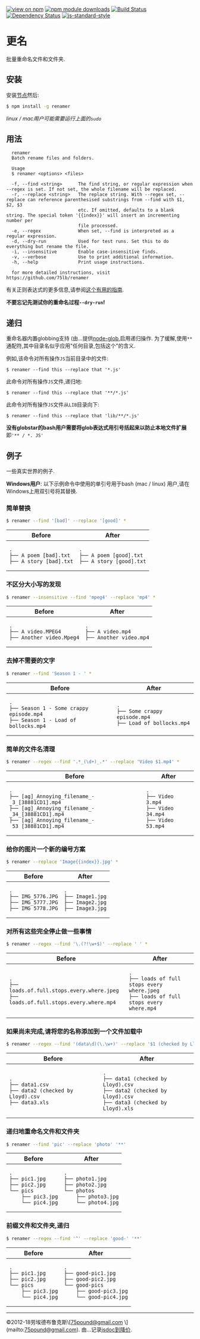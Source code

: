 
[![view on npm](http://img.shields.io/npm/v/renamer.svg)](https://www.npmjs.org/package/renamer)
[![npm module downloads](http://img.shields.io/npm/dt/renamer.svg)](https://www.npmjs.org/package/renamer)
[![Build Status](https://travis-ci.org/75lb/renamer.svg)](https://travis-ci.org/75lb/renamer)
[![Dependency Status](https://david-dm.org/75lb/renamer.svg)](https://david-dm.org/75lb/renamer)
[![js-standard-style](https://img.shields.io/badge/code%20style-standard-brightgreen.svg)](https://github.com/feross/standard)

# 更名

批量重命名文件和文件夹. 

## 安装

安装[节点](https://nodejs.org)然后: 

```sh
$ npm install -g renamer
```

_linux / mac用户可能需要运行上面的`sudo`_

## 用法

      renamer
      Batch rename files and folders.

      Usage
      $ renamer <options> <files>

      -f, --find <string>      The find string, or regular expression when --regex is set. If not set, the whole filename will be replaced.
      -r, --replace <string>   The replace string. With --regex set, --replace can reference parenthesised substrings from --find with $1, $2, $3
                               etc. If omitted, defaults to a blank string. The special token '{{index}}' will insert an incrementing number per
                               file processed.
      -e, --regex              When set, --find is interpreted as a regular expression.
      -d, --dry-run            Used for test runs. Set this to do everything but rename the file.
      -i, --insensitive        Enable case-insensitive finds.
      -v, --verbose            Use to print additional information.
      -h, --help               Print usage instructions.

      for more detailed instructions, visit https://github.com/75lb/renamer

有关正则表达式的更多信息,请参阅[这个有用的指南](https://developer.mozilla.org/en/docs/Web/JavaScript/Guide/Regular_Expressions). 

**不要忘记先测试你的重命名过程`--dry-run`!**

## 递归

重命名器内置globbing支持 (由...提供[node-glob](https://github.com/isaacs/node-glob),启用递归操作. 为了缓解,使用`**`通配符,其中目录名似乎应用"任何目录,包括这个"的含义. 

例如,该命令对所有操作`JS`当前目录中的文件: 

    $ renamer --find this --replace that '*.js'

此命令对所有操作`JS`文件,递归地: 

    $ renamer --find this --replace that '**/*.js'

此命令对所有操作`JS`文件从`LIB`目录向下: 

    $ renamer --find this --replace that 'lib/**/*.js'

**没有globstar的bash用户需要将glob表达式用引号括起来以防止本地文件扩展**即`'** / *. JS'`

## 例子

一些真实世界的例子. 

**Windows用户**: 以下示例命令中使用的单引号用于bash (mac / linux) 用户,请在Windows上用双引号将其替换. 

### 简单替换

```sh
$ renamer --find '[bad]' --replace '[good]' *
```

<table>
    <thead>
        <tr><th>Before</th><th>After</th></tr>
    </thead>
    <tbody>
        <tr>
            <td><pre><code>.
├── A poem [bad].txt
├── A story [bad].txt</code></pre></td>
            <td><pre><code>.
├── A poem [good].txt
├── A story [good].txt</code></pre></td>
        </tr>
    </tbody>
</table>

### 不区分大小写的发现

```sh
$ renamer --insensitive --find 'mpeg4' --replace 'mp4' *
```

<table>
    <thead>
        <tr><th>Before</th><th>After</th></tr>
    </thead>
    <tbody>
        <tr>
            <td><pre><code>.
├── A video.MPEG4
├── Another video.Mpeg4</code></pre></td>
            <td><pre><code>.
├── A video.mp4
├── Another video.mp4</code></pre></td>
        </tr>
    </tbody>
</table>

### 去掉不需要的文字

```sh
$ renamer --find 'Season 1 - ' *
```

<table>
    <thead>
        <tr><th>Before</th><th>After</th></tr>
    </thead>
    <tbody>
        <tr>
            <td><pre><code>.
├── Season 1 - Some crappy episode.mp4
├── Season 1 - Load of bollocks.mp4</code></pre></td>
            <td><pre><code>.
├── Some crappy episode.mp4
├── Load of bollocks.mp4</code></pre></td>
        </tr>
    </tbody>
</table>

### 简单的文件名清理

```sh
$ renamer --regex --find '.*_(\d+)_.*' --replace 'Video $1.mp4' *
```

<table>
    <thead>
        <tr><th>Before</th><th>After</th></tr>
    </thead>
    <tbody>
        <tr>
            <td><pre><code>.
├── [ag]_Annoying_filename_-_3_[38881CD1].mp4
├── [ag]_Annoying_filename_-_34_[38881CD1].mp4
├── [ag]_Annoying_filename_-_53_[38881CD1].mp4</code></pre></td>
            <td><pre><code>.
├── Video 3.mp4
├── Video 34.mp4
├── Video 53.mp4</code></pre></td>
        </tr>
    </tbody>
</table>

### 给你的图片一个新的编号方案

```sh
$ renamer --replace 'Image{{index}}.jpg' *
```

<table>
    <thead>
        <tr><th>Before</th><th>After</th></tr>
    </thead>
    <tbody>
        <tr>
            <td><pre><code>.
├── IMG_5776.JPG
├── IMG_5777.JPG
├── IMG_5778.JPG</code></pre></td>
            <td><pre><code>.
├── Image1.jpg
├── Image2.jpg
├── Image3.jpg</code></pre></td>
        </tr>
    </tbody>
</table>

### 对所有这些完全停止做一些事情

```sh
$ renamer --regex --find '\.(?!\w+$)' --replace ' ' *
```

<table>
    <thead>
        <tr><th>Before</th><th>After</th></tr>
    </thead>
    <tbody>
        <tr>
            <td><pre><code>.
├── loads.of.full.stops.every.where.jpeg
├── loads.of.full.stops.every.where.mp4</code></pre></td>
            <td><pre><code>.
├── loads of full stops every where.jpeg
├── loads of full stops every where.mp4</code></pre></td>
        </tr>
    </tbody>
</table>

### 如果尚未完成,请将您的名称添加到一个文件加载中

```sh
$ renamer --regex --find '(data\d)(\.\w+)' --replace '$1 (checked by Lloyd)$2' *
```

<table>
    <thead>
        <tr><th>Before</th><th>After</th></tr>
    </thead>
    <tbody>
        <tr>
            <td><pre><code>.
├── data1.csv
├── data2 (checked by Lloyd).csv
├── data3.xls</code></pre></td>
            <td><pre><code>.
├── data1 (checked by Lloyd).csv
├── data2 (checked by Lloyd).csv
├── data3 (checked by Lloyd).xls</code></pre></td>
        </tr>
    </tbody>
</table>

### 递归地重命名文件和文件夹

```sh
$ renamer --find 'pic' --replace 'photo' '**'
```

<table>
    <thead>
        <tr><th>Before</th><th>After</th></tr>
    </thead>
    <tbody>
        <tr>
            <td><pre><code>.
├── pic1.jpg
├── pic2.jpg
└── pics
    ├── pic3.jpg
    └── pic4.jpg
</code></pre></td>
            <td><pre><code>.
├── photo1.jpg
├── photo2.jpg
└── photos
    ├── photo3.jpg
    └── photo4.jpg</code></pre></td>
        </tr>
    </tbody>
</table>

### 前缀文件和文件夹,递归

```sh
$ renamer --regex --find '^' --replace 'good-' '**'
```

<table>
    <thead>
        <tr><th>Before</th><th>After</th></tr>
    </thead>
    <tbody>
        <tr>
            <td><pre><code>.
├── pic1.jpg
├── pic2.jpg
└── pics
    ├── pic3.jpg
    └── pic4.jpg
</code></pre></td>
            <td><pre><code>.
├── good-pic1.jpg
├── good-pic2.jpg
└── good-pics
    ├── good-pic3.jpg
    └── good-pic4.jpg</code></pre></td>
        </tr>
    </tbody>
</table>

* * *

©2012-18劳埃德布鲁克斯\\[75pound@gmail.com \\](mailto:75pound@gmail.com\). 由...记录[jsdoc到降价](https://github.com/75lb/jsdoc-to-markdown). 
